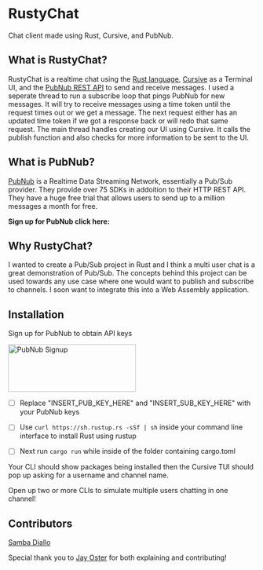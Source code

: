 # RustyChat
Chat client made using Rust, Cursive, and PubNub.

## What is RustyChat?
RustyChat is a realtime chat using the [Rust language](https://www.rust-lang.org/), [Cursive](https://github.com/gyscos/cursive) as a Terminal UI, and the [PubNub REST API](https://www.pubnub.com/http-rest-push-api/?devrel_gh=sambarustchat) to send and receive messages. 
I used a seperate thread to run a subscribe loop that pings PubNub for new messages. It will try to receive messages using a time token until the request times out or we get a message. The next request either has an updated time token if we got a response back or will redo that same request. 
The main thread handles creating our UI using Cursive. It calls the publish function and also checks for more information to be sent to the UI.

## What is PubNub?
[PubNub](https://www.pubnub.com/?devrel_gh=sambarustchat) is a Realtime Data Streaming Network, essentially a Pub/Sub provider. They provide over 75 SDKs in addoition to their HTTP REST API. They have a huge free trial that allows users to send up to a million messages a month for free. 

**Sign up for PubNub click here:**



## Why RustyChat?
I wanted to create a Pub/Sub project in Rust and I think a multi user chat is a great demonstration of Pub/Sub. The concepts behind this project can be used towards any use case where one would want to publish and subscribe to channels. I soon want to integrate this into a Web Assembly application. 

## Installation
Sign up for PubNub to obtain API keys

<a href="https://dashboard.pubnub.com/signup?devrel_gh=YOUR-REPO-NAME">
    <img alt="PubNub Signup" src="https://i.imgur.com/og5DDjf.png" width=260 height=97/>
</a>

- [ ] Replace "INSERT_PUB_KEY_HERE" and "INSERT_SUB_KEY_HERE" with your PubNub keys

- [ ] Use ```curl https://sh.rustup.rs -sSf | sh``` inside your command line interface to install Rust using rustup

- [ ] Next run ```cargo run``` while inside of the folder containing cargo.toml

Your CLI should show packages being installed then the Cursive TUI should pop up asking for a username and channel name. 

Open up two or more CLIs to simulate multiple users chatting in one channel!

## Contributors
[Samba Diallo](https://www.pubnub.com/blog/author/samba_diallo/?devrel_gh=sambarustchat)

Special thank you to [Jay Oster](https://github.com/parasyte) for both explaining and contributing!



